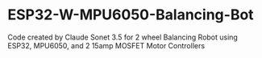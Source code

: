 # ESP32-W-MPU6050-Balancing-Bot
Code created by Claude Sonet 3.5 for 2 wheel Balancing Robot using ESP32, MPU6050, and 2 15amp MOSFET Motor Controllers 
